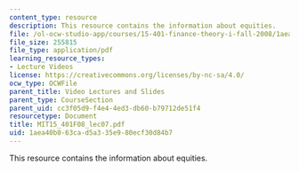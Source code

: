 ```yaml
---
content_type: resource
description: This resource contains the information about equities.
file: /ol-ocw-studio-app/courses/15-401-finance-theory-i-fall-2008/1aea40b063cad5a335e980ecf30d84b7_MIT15_401F08_lec07.pdf
file_size: 255815
file_type: application/pdf
learning_resource_types:
- Lecture Videos
license: https://creativecommons.org/licenses/by-nc-sa/4.0/
ocw_type: OCWFile
parent_title: Video Lectures and Slides
parent_type: CourseSection
parent_uid: cc3f05d9-f4e4-4ed3-db60-b79712de51f4
resourcetype: Document
title: MIT15_401F08_lec07.pdf
uid: 1aea40b0-63ca-d5a3-35e9-80ecf30d84b7
---
```

This resource contains the information about equities.